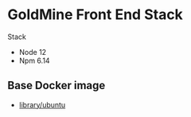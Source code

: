 # GoldMine Front End Stack 

Stack
- Node 12
- Npm 6.14

## Base Docker image
* [library/ubuntu](https://hub.docker.com/_/node/)
